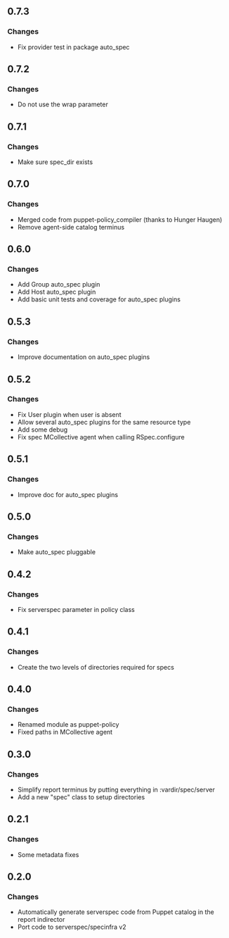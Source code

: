 ## 0.7.3
### Changes

* Fix provider test in package auto_spec

## 0.7.2
### Changes

* Do not use the wrap parameter

## 0.7.1
### Changes

* Make sure spec_dir exists

## 0.7.0
### Changes

* Merged code from puppet-policy_compiler (thanks to Hunger Haugen)
* Remove agent-side catalog terminus

## 0.6.0
### Changes

* Add Group auto_spec plugin
* Add Host auto_spec plugin
* Add basic unit tests and coverage for auto_spec plugins

## 0.5.3
### Changes

* Improve documentation on auto_spec plugins

## 0.5.2
### Changes

* Fix User plugin when user is absent
* Allow several auto_spec plugins for the same resource type
* Add some debug
* Fix spec MCollective agent when calling RSpec.configure

## 0.5.1
### Changes

* Improve doc for auto_spec plugins

## 0.5.0
### Changes

* Make auto_spec pluggable

## 0.4.2
### Changes

* Fix serverspec parameter in policy class

## 0.4.1
### Changes

* Create the two levels of directories required for specs

## 0.4.0
### Changes

* Renamed module as puppet-policy
* Fixed paths in MCollective agent

## 0.3.0
### Changes

* Simplify report terminus by putting everything in :vardir/spec/server
* Add a new "spec" class to setup directories

## 0.2.1
### Changes

* Some metadata fixes

## 0.2.0
### Changes

* Automatically generate serverspec code from Puppet catalog in the report indirector
* Port code to serverspec/specinfra v2
